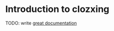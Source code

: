 # Introduction to clozxing

TODO: write [great documentation](http://jacobian.org/writing/what-to-write/)
